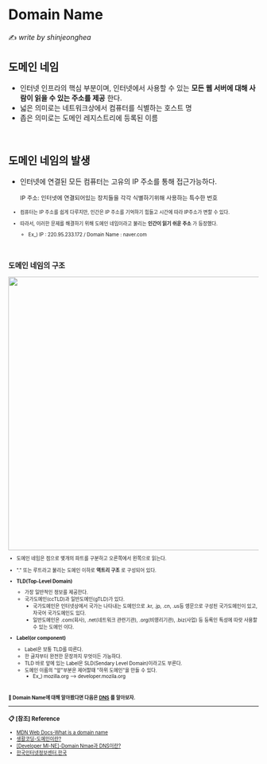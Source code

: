 # Domain Name

:writing_hand: *write by shinjeonghea*


## 도메인 네임

- 인터넷 인프라의 핵심 부분이며, 인터넷에서 사용할 수 있는 **모든 웹 서버에 대해 사람이 읽을 수 있는 주소를 제공** 한다.
- 넓은 의미로는 네트워크상에서 컴퓨터를 식별하는 호스트 명
- 좁은 의미로는 도메인 레지스트리에 등록된 이름 

<br>

## 도메인 네임의 발생

- 인터넷에 연결된 모든 컴퓨터는 고유의 IP 주소를 통해 접근가능하다.

  <small> IP 주소: 인터넷에 연결되어있는 장치들을 각각 식별하기위해 사용하는 특수한 번호<small>

- 컴퓨터는 IP 주소를 쉽게 다루지만, 인간은 IP 주소를 기억하기 힘들고 시간에 따라 IP주소가 변할 수 있다.

- 따라서, 이러한 문제를 해결하기 위해 도메인 네임이라고 불리는 **인간이 읽기 쉬운 주소** 가 등장했다.

  - Ex_) IP : 220.95.233.172 / Domain Name : naver.com

<BR>

## 도메인 네임의 구조

<img src="https://user-images.githubusercontent.com/58902042/132996979-bdccc3c0-ccc9-4282-8438-258b31987111.gif" width=550>



- 도메인 네임은 점으로 몇개의 파트를 구분하고 오른쪽에서 왼쪽으로 읽는다.
- "." 또는 루트라고 불리는 도메인 이하로 **역트리 구조** 로 구성되어 있다.
- **TLD(Top-Level Domain)**
  - 가장 일반적인 정보를 제공한다.
  - 국가도메인(ccTLD)과 일반도메인(gTLD)가 있다.
    - 국가도메인은 인터넷상에서 국가는 나타내는 도메인으로 .kr, .jp, .cn, .us등 영문으로 구성된 국가도메인이 있고, 자국어 국가도메인도 있다.
    - 일반도메인은 .com(회사), .net(네트워크 관련기관), .org(비영리기관), .biz(사업) 등 등록인 특성에 따랏 사용할 수 있는 도메인 이다.

- **Label(or component)**
  - Label은 보통 TLD를 따른다.
  - 한 글자부터 완전한 문장까지 무엇이든 가능하다.
  - TLD 바로 앞에 있는 Label은 SLD(Sendary Level Domain)이라고도 부른다.
  - 도메인 이름의 "앞"부분은 제어할때 "하위 도메인"을 만들 수 있다.
    - Ex_) mozilla.org --> developer.mozila.org

<br>

**:pushpin: Domain Name에 대해 알아봤다면 다음은 [DNS](./[Internet]DNS%20and%20how%20it%20works.md) 를 알아보자.**


-----------

### :clipboard: [참조] Reference

- [MDN Web Docs-What is a domain name](https://developer.mozilla.org/en-US/docs/Learn/Common_questions/What_is_a_domain_name)
- [생활코딩-도메인이란?](https://opentutorials.org/course/228/1450)
- [[Developer MI-NE]-Domain Nmae과 DNS이란?](https://minemanemo.tistory.com/80)
- [한국인터넷정보센터.한국](https://xn--3e0bx5euxnjje69i70af08bea817g.xn--3e0b707e/jsp/resources/domainInfo/domainInfo.jsp)
